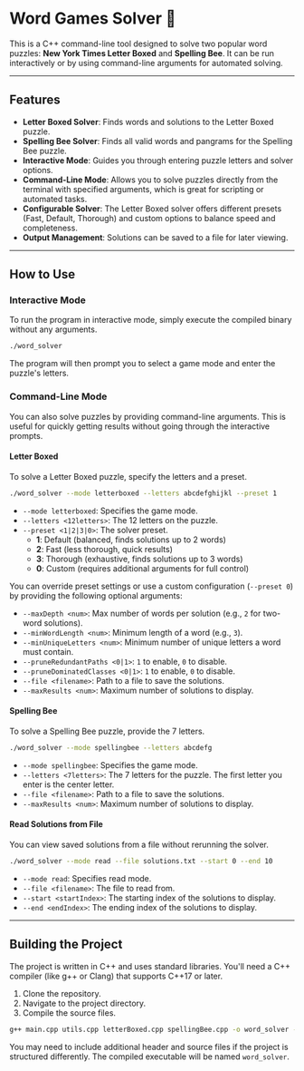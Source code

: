 # Word Games Solver 🧩

This is a C++ command-line tool designed to solve two popular word puzzles: **New York Times Letter Boxed** and **Spelling Bee**. It can be run interactively or by using command-line arguments for automated solving.

-----

## Features

  * **Letter Boxed Solver**: Finds words and solutions to the Letter Boxed puzzle.
  * **Spelling Bee Solver**: Finds all valid words and pangrams for the Spelling Bee puzzle.
  * **Interactive Mode**: Guides you through entering puzzle letters and solver options.
  * **Command-Line Mode**: Allows you to solve puzzles directly from the terminal with specified arguments, which is great for scripting or automated tasks.
  * **Configurable Solver**: The Letter Boxed solver offers different presets (Fast, Default, Thorough) and custom options to balance speed and completeness.
  * **Output Management**: Solutions can be saved to a file for later viewing.

-----

## How to Use

### Interactive Mode

To run the program in interactive mode, simply execute the compiled binary without any arguments.

```bash
./word_solver
```

The program will then prompt you to select a game mode and enter the puzzle's letters.

### Command-Line Mode

You can also solve puzzles by providing command-line arguments. This is useful for quickly getting results without going through the interactive prompts.

#### Letter Boxed

To solve a Letter Boxed puzzle, specify the letters and a preset.

```bash
./word_solver --mode letterboxed --letters abcdefghijkl --preset 1
```

  * `--mode letterboxed`: Specifies the game mode.
  * `--letters <12letters>`: The 12 letters on the puzzle.
  * `--preset <1|2|3|0>`: The solver preset.
      * **1**: Default (balanced, finds solutions up to 2 words)
      * **2**: Fast (less thorough, quick results)
      * **3**: Thorough (exhaustive, finds solutions up to 3 words)
      * **0**: Custom (requires additional arguments for full control)

You can override preset settings or use a custom configuration (`--preset 0`) by providing the following optional arguments:

  * `--maxDepth <num>`: Max number of words per solution (e.g., `2` for two-word solutions).
  * `--minWordLength <num>`: Minimum length of a word (e.g., `3`).
  * `--minUniqueLetters <num>`: Minimum number of unique letters a word must contain.
  * `--pruneRedundantPaths <0|1>`: `1` to enable, `0` to disable.
  * `--pruneDominatedClasses <0|1>`: `1` to enable, `0` to disable.
  * `--file <filename>`: Path to a file to save the solutions.
  * `--maxResults <num>`: Maximum number of solutions to display.

#### Spelling Bee

To solve a Spelling Bee puzzle, provide the 7 letters.

```bash
./word_solver --mode spellingbee --letters abcdefg
```

  * `--mode spellingbee`: Specifies the game mode.
  * `--letters <7letters>`: The 7 letters for the puzzle. The first letter you enter is the center letter.
  * `--file <filename>`: Path to a file to save the solutions.
  * `--maxResults <num>`: Maximum number of solutions to display.

#### Read Solutions from File

You can view saved solutions from a file without rerunning the solver.

```bash
./word_solver --mode read --file solutions.txt --start 0 --end 10
```

  * `--mode read`: Specifies read mode.
  * `--file <filename>`: The file to read from.
  * `--start <startIndex>`: The starting index of the solutions to display.
  * `--end <endIndex>`: The ending index of the solutions to display.

-----

## Building the Project

The project is written in C++ and uses standard libraries. You'll need a C++ compiler (like g++ or Clang) that supports C++17 or later.

1.  Clone the repository.
2.  Navigate to the project directory.
3.  Compile the source files.

<!-- end list -->

```bash
g++ main.cpp utils.cpp letterBoxed.cpp spellingBee.cpp -o word_solver -std=c++17 -Wall -Wextra
```

You may need to include additional header and source files if the project is structured differently.
The compiled executable will be named `word_solver`.